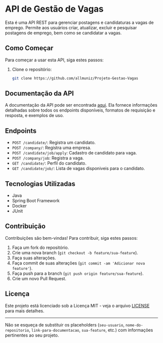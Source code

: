 # API de Gestão de Vagas

Esta é uma API REST para gerenciar postagens e candidaturas a vagas de emprego. Permite aos usuários criar, atualizar, excluir e pesquisar postagens de emprego, bem como se candidatar a vagas.

## Como Começar

Para começar a usar esta API, siga estes passos:

1. Clone o repositório:

   ```bash
   git clone https://github.com/allmuniz/Projeto-Gestao-Vagas
   ```

## Documentação da API

A documentação da API pode ser encontrada [aqui](link-para-documentacao). Ela fornece informações detalhadas sobre todos os endpoints disponíveis, formatos de requisição e resposta, e exemplos de uso.

## Endpoints

- `POST /candidate/`: Registra um candidato.
- `POST /company/`: Registra uma empresa.
- `POST /candidate/job/apply`: Cadastro de candidato para vaga.
- `POST /company/job`: Registra a vaga.
- `GET /candidate/`: Perfil do candidato.
- `GET /candidate/job/`: Lista de vagas disponiveis para o candidato.

## Tecnologias Utilizadas

- Java
- Spring Boot Framework
- Docker
- JUnit

## Contribuição

Contribuições são bem-vindas! Para contribuir, siga estes passos:

1. Faça um fork do repositório.
2. Crie uma nova branch (`git checkout -b feature/sua-feature`).
3. Faça suas alterações.
4. Faça commit de suas alterações (`git commit -am 'Adicionar nova feature'`).
5. Faça push para a branch (`git push origin feature/sua-feature`).
6. Crie um novo Pull Request.

## Licença

Este projeto está licenciado sob a Licença MIT - veja o arquivo [LICENSE](LICENSE) para mais detalhes.

---

Não se esqueça de substituir os placeholders (`seu-usuario`, `nome-do-repositorio`, `link-para-documentacao`, `sua-feature`, etc.) com informações pertinentes ao seu projeto.
 
